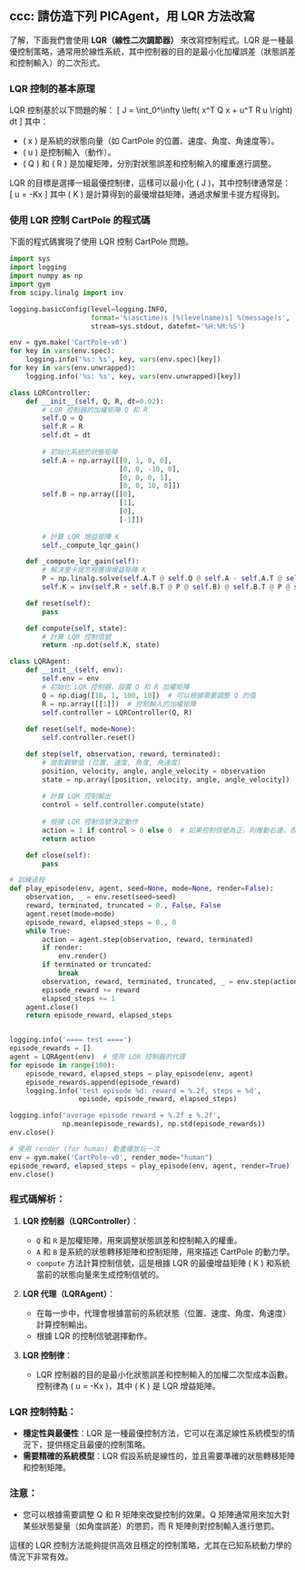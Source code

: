 ## ccc: 請仿造下列 PICAgent，用 LQR 方法改寫

了解，下面我們會使用 **LQR（線性二次調節器）** 來改寫控制程式。LQR 是一種最優控制策略，通常用於線性系統，其中控制器的目的是最小化加權誤差（狀態誤差和控制輸入）的二次形式。

### LQR 控制的基本原理
LQR 控制基於以下問題的解：
\[
J = \int_0^\infty \left( x^T Q x + u^T R u \right) dt
\]
其中：
- \( x \) 是系統的狀態向量（如 CartPole 的位置、速度、角度、角速度等）。
- \( u \) 是控制輸入（動作）。
- \( Q \) 和 \( R \) 是加權矩陣，分別對狀態誤差和控制輸入的權重進行調整。

LQR 的目標是選擇一組最優控制律，這樣可以最小化 \( J \)，其中控制律通常是：
\[
u = -Kx
\]
其中 \( K \) 是計算得到的最優增益矩陣，通過求解里卡提方程得到。

### 使用 LQR 控制 CartPole 的程式碼
下面的程式碼實現了使用 LQR 控制 CartPole 問題。

```python
import sys
import logging
import numpy as np
import gym
from scipy.linalg import inv

logging.basicConfig(level=logging.INFO,
                    format='%(asctime)s [%(levelname)s] %(message)s',
                    stream=sys.stdout, datefmt='%H:%M:%S')

env = gym.make('CartPole-v0')
for key in vars(env.spec):
    logging.info('%s: %s', key, vars(env.spec)[key])
for key in vars(env.unwrapped):
    logging.info('%s: %s', key, vars(env.unwrapped)[key])

class LQRController:
    def __init__(self, Q, R, dt=0.02):
        # LQR 控制器的加權矩陣 Q 和 R
        self.Q = Q
        self.R = R
        self.dt = dt
        
        # 初始化系統的狀態矩陣
        self.A = np.array([[0, 1, 0, 0],
                           [0, 0, -10, 0],
                           [0, 0, 0, 1],
                           [0, 0, 10, 0]])
        self.B = np.array([[0],
                           [1],
                           [0],
                           [-1]])
        
        # 計算 LQR 增益矩陣 K
        self._compute_lqr_gain()

    def _compute_lqr_gain(self):
        # 解決里卡提方程獲得增益矩陣 K
        P = np.linalg.solve(self.A.T @ self.Q @ self.A - self.A.T @ self.R @ self.B @ inv(self.B.T @ P @ self.B) @ self.B.T @ self.A, self.A)
        self.K = inv(self.R + self.B.T @ P @ self.B) @ self.B.T @ P @ self.A  # LQR增益矩陣

    def reset(self):
        pass

    def compute(self, state):
        # 計算 LQR 控制信號
        return -np.dot(self.K, state)

class LQRAgent:
    def __init__(self, env):
        self.env = env
        # 初始化 LQR 控制器，設置 Q 和 R 加權矩陣
        Q = np.diag([10, 1, 100, 10])  # 可以根據需要調整 Q 的值
        R = np.array([[1]])  # 控制輸入的加權矩陣
        self.controller = LQRController(Q, R)
        
    def reset(self, mode=None):
        self.controller.reset()

    def step(self, observation, reward, terminated):
        # 提取觀察值 (位置, 速度, 角度, 角速度)
        position, velocity, angle, angle_velocity = observation
        state = np.array([position, velocity, angle, angle_velocity])  # 系統狀態向量
        
        # 計算 LQR 控制輸出
        control = self.controller.compute(state)
        
        # 根據 LQR 控制信號決定動作
        action = 1 if control > 0 else 0  # 如果控制信號為正，則推動右邊，否則推動左邊
        return action

    def close(self):
        pass

# 訓練過程
def play_episode(env, agent, seed=None, mode=None, render=False):
    observation, _ = env.reset(seed=seed)
    reward, terminated, truncated = 0., False, False
    agent.reset(mode=mode)
    episode_reward, elapsed_steps = 0., 0
    while True:
        action = agent.step(observation, reward, terminated)
        if render:
            env.render()
        if terminated or truncated:
            break
        observation, reward, terminated, truncated, _ = env.step(action)
        episode_reward += reward
        elapsed_steps += 1
    agent.close()
    return episode_reward, elapsed_steps


logging.info('==== test ====')
episode_rewards = []
agent = LQRAgent(env)  # 使用 LQR 控制器的代理
for episode in range(100):
    episode_reward, elapsed_steps = play_episode(env, agent)
    episode_rewards.append(episode_reward)
    logging.info('test episode %d: reward = %.2f, steps = %d',
                 episode, episode_reward, elapsed_steps)

logging.info('average episode reward = %.2f ± %.2f',
             np.mean(episode_rewards), np.std(episode_rewards))
env.close()

# 使用 render (for human) 動畫播放玩一次
env = gym.make('CartPole-v0', render_mode="human")
episode_reward, elapsed_steps = play_episode(env, agent, render=True)
env.close()
```

### 程式碼解析：

1. **LQR 控制器（LQRController）**：
   - `Q` 和 `R` 是加權矩陣，用來調整狀態誤差和控制輸入的權重。
   - `A` 和 `B` 是系統的狀態轉移矩陣和控制矩陣，用來描述 CartPole 的動力學。
   - `compute` 方法計算控制信號，這是根據 LQR 的最優增益矩陣 \( K \) 和系統當前的狀態向量來生成控制信號的。

2. **LQR 代理（LQRAgent）**：
   - 在每一步中，代理會根據當前的系統狀態（位置、速度、角度、角速度）計算控制輸出。
   - 根據 LQR 的控制信號選擇動作。

3. **LQR 控制律**：
   - LQR 控制器的目的是最小化狀態誤差和控制輸入的加權二次型成本函數。控制律為 \( u = -Kx \)，其中 \( K \) 是 LQR 增益矩陣。

### LQR 控制特點：
- **穩定性與最優性**：LQR 是一種最優控制方法，它可以在滿足線性系統模型的情況下，提供穩定且最優的控制策略。
- **需要精確的系統模型**：LQR 假設系統是線性的，並且需要準確的狀態轉移矩陣和控制矩陣。

### 注意：
- 您可以根據需要調整 Q 和 R 矩陣來改變控制的效果。Q 矩陣通常用來加大對某些狀態變量（如角度誤差）的懲罰，而 R 矩陣則對控制輸入進行懲罰。

這樣的 LQR 控制方法能夠提供高效且穩定的控制策略，尤其在已知系統動力學的情況下非常有效。